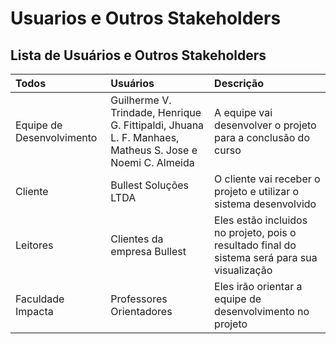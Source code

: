 # Usuarios e Outros Stakeholders

## Lista de Usuários e Outros Stakeholders

Todos | Usuários | Descrição
:---- | :---- | :----
|Equipe de Desenvolvimento |  Guilherme V. Trindade, Henrique G. Fittipaldi, Jhuana L. F. Manhaes, Matheus S. Jose e Noemi C. Almeida | A equipe vai desenvolver o projeto para a conclusão do curso
|Cliente | Bullest Soluções LTDA | O cliente vai receber o projeto e utilizar o sistema desenvolvido
|Leitores | Clientes da empresa Bullest | Eles estão incluidos no projeto, pois o resultado final do sistema será para sua visualização
|Faculdade Impacta | Professores Orientadores| Eles irão orientar a equipe de desenvolvimento no projeto
